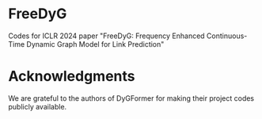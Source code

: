 # FreeDyG
Codes for ICLR 2024 paper "FreeDyG: Frequency Enhanced Continuous-Time Dynamic Graph Model for Link Prediction"

# Acknowledgments
We are grateful to the authors of DyGFormer for making their project codes publicly available.
